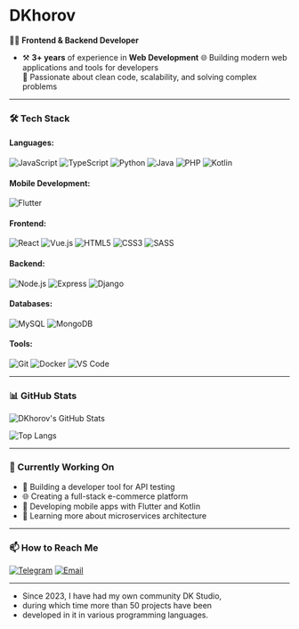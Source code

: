 
# DKhorov

👨‍💻 **Frontend & Backend Developer**  
- ⚒️ **3+ years** of experience in **Web Development** 
🌐 Building modern web applications and tools for developers  
🚀 Passionate about clean code, scalability, and solving complex problems  

---

### 🛠️ Tech Stack

#### Languages:
![JavaScript](https://img.shields.io/badge/-JavaScript-F7DF1E?logo=javascript&logoColor=black)
![TypeScript](https://img.shields.io/badge/-TypeScript-3178C6?logo=typescript&logoColor=white)
![Python](https://img.shields.io/badge/-Python-3776AB?logo=python&logoColor=white)
![Java](https://img.shields.io/badge/-Java-007396?logo=java&logoColor=white)
![PHP](https://img.shields.io/badge/-PHP-777BB4?logo=php&logoColor=white)
![Kotlin](https://img.shields.io/badge/-Kotlin-7F52FF?logo=kotlin&logoColor=white)

#### Mobile Development:
![Flutter](https://img.shields.io/badge/-Flutter-02569B?logo=flutter&logoColor=white)

#### Frontend:
![React](https://img.shields.io/badge/-React-61DAFB?logo=react&logoColor=black)
![Vue.js](https://img.shields.io/badge/-Vue.js-4FC08D?logo=vue.js&logoColor=white)
![HTML5](https://img.shields.io/badge/-HTML5-E34F26?logo=html5&logoColor=white)
![CSS3](https://img.shields.io/badge/-CSS3-1572B6?logo=css3&logoColor=white)
![SASS](https://img.shields.io/badge/-SASS-CC6699?logo=sass&logoColor=white)

#### Backend:
![Node.js](https://img.shields.io/badge/-Node.js-339933?logo=node.js&logoColor=white)
![Express](https://img.shields.io/badge/-Express-000000?logo=express&logoColor=white)
![Django](https://img.shields.io/badge/-Django-092E20?logo=django&logoColor=white)

#### Databases:
![MySQL](https://img.shields.io/badge/-MySQL-4479A1?logo=mysql&logoColor=white)
![MongoDB](https://img.shields.io/badge/-MongoDB-47A248?logo=mongodb&logoColor=white)

#### Tools:
![Git](https://img.shields.io/badge/-Git-F05032?logo=git&logoColor=white)
![Docker](https://img.shields.io/badge/-Docker-2496ED?logo=docker&logoColor=white)
![VS Code](https://img.shields.io/badge/-VS%20Code-007ACC?logo=visual-studio-code&logoColor=white)

---

### 📊 GitHub Stats

![DKhorov's GitHub Stats](https://github-readme-stats.vercel.app/api?username=DKhorov&show_icons=true&theme=radical)

![Top Langs](https://github-readme-stats.vercel.app/api/top-langs/?username=DKhorov&layout=compact&theme=radical)

---

### 🎯 Currently Working On

- 🔧 Building a developer tool for API testing  
- 🌐 Creating a full-stack e-commerce platform  
- 📱 Developing mobile apps with Flutter and Kotlin  
- 🚀 Learning more about microservices architecture  

---

### 📫 How to Reach Me

[![Telegram](https://img.shields.io/badge/-Telegram-26A5E4?logo=telegram&logoColor=white)](https://t.me/@dkdevelop)
[![Email](https://img.shields.io/badge/-Email-D14836?logo=gmail&logoColor=white)](mailto:dimakhorov@outlook.com)

---
- Since 2023, I have had my own community DK Studio,
- during which time more than 50 projects have been
- developed in it in various programming languages.
